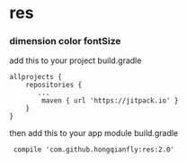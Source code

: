 # res
### dimension color fontSize

add this to your project build.gradle
```
allprojects {
    repositories {
       ...
        maven { url 'https://jitpack.io' }
    }
}
```
then add this to your app module build.gradle
```
 compile 'com.github.hongqianfly:res:2.0'
```
